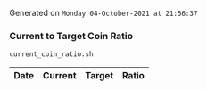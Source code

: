 Generated on `Monday 04-October-2021 at 21:56:37`

### Current to Target Coin Ratio
`current_coin_ratio.sh`

Date|Current|Target|Ratio
---|---|---|---
